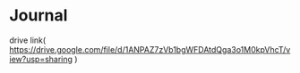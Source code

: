 # Journal
drive link( https://drive.google.com/file/d/1ANPAZ7zVb1bgWFDAtdQga3o1M0kpVhcT/view?usp=sharing )
